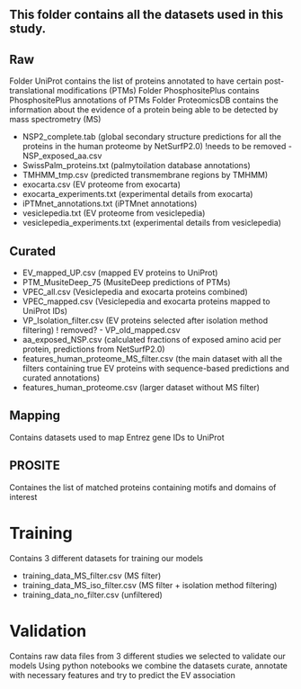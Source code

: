## This folder contains all the datasets used in this study.

## Raw
Folder UniProt contains the list of proteins annotated to have certain post-translational modifications (PTMs)
Folder PhosphositePlus contains PhosphositePlus annotations of PTMs
Folder ProteomicsDB contains the information about the evidence of a protein being able to be detected by mass spectrometry (MS)

- NSP2_complete.tab (global secondary structure predictions for all the proteins in the human proteome by NetSurfP2.0)
!needs to be removed - NSP_exposed_aa.csv 
- SwissPalm_proteins.txt (palmytoilation database annotations)
- TMHMM_tmp.csv (predicted transmembrane regions by TMHMM)
- exocarta.csv (EV proteome from exocarta)
- exocarta_experiments.txt (experimental details from exocarta)
- iPTMnet_annotations.txt (iPTMnet annotations)
- vesiclepedia.txt (EV proteome from vesiclepedia)
- vesiclepedia_experiments.txt (experimental details from vesiclepedia)

## Curated
- EV_mapped_UP.csv (mapped EV proteins to UniProt)
- PTM_MusiteDeep_75 (MusiteDeep predictions of PTMs)
- VPEC_all.csv (Vesiclepedia and exocarta proteins combined)
- VPEC_mapped.csv (Vesiclepedia and exocarta proteins mapped to UniProt IDs)
- VP_Isolation_filter.csv (EV proteins selected after isolation method filtering)
! removed? - VP_old_mapped.csv
- aa_exposed_NSP.csv (calculated fractions of exposed amino acid per protein, predictions from NetSurfP2.0)
- features_human_proteome_MS_filter.csv (the main dataset with all the filters containing true EV proteins with sequence-based predictions and curated annotations)
- features_human_proteome.csv (larger dataset without MS filter)

## Mapping 
Contains datasets used to map Entrez gene IDs to UniProt

## PROSITE 
Containes the list of matched proteins containing motifs and domains of interest

# Training
Contains 3 different datasets for training our models

- training_data_MS_filter.csv (MS filter)
- training_data_MS_iso_filter.csv (MS filter + isolation method filtering)
- training_data_no_filter.csv (unfiltered)

# Validation 
Contains raw data files from 3 different studies we selected to validate our models 
Using python notebooks we combine the datasets curate, annotate with necessary features and try to predict the EV association

